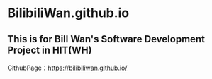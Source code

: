 # BilibiliWan.github.io
## This is for Bill Wan's Software Development Project in HIT(WH)
GithubPage：<https://bilibiliwan.github.io/>
